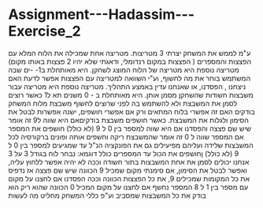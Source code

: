 # Assignment---Hadassim---Exercise_2
ע"מ לממש את המשחק יצרתי 3 מטריצות. מטריצה אחת שמכילה את  הלוח המלא עם הפצצות והמספרים ( הפצצות במקום רנדומלי, ודאגתי שלא יהיו 2 פצצות באותו מקום)
מטריצה נוספת היא מטריצה של הלוח המוצג לשחקן. היא מאותחלת ב1- -ים שבה המשתמש בוחר את מה לחשוף, וע"י השוואה למטריצה עם הפצצות אפשר לדעת האם ניצחנו , הפסדנו, או שאנחנו עדין באמצע התהליך.
מטריצה נוספת היא מטריצה עבור משבצות חשודות שהשחקן מסמן אותן. היא מאותחלת ב - 0 משנים תא ל1 כאשר רוצים לסמן את המשבצת ולא להשתמש בה
לפני שרוצים לחשוף משבצת מלוח המשחק בודקים האם זה אפשרי בלוח המתאים ורק אם אפשרי חושפים, ישנה אפשרות לבטל את הסימון ולגלות את המשבצת.
כאשר חושפים משבצת בודקיםאם היא שווה ל9 זה אומר שיש שם פצצה והפסדנו
אם היא שווה למספר בין 0 ל 9 (לא כולל) חושפים את המספר
אם המספר שווה ל 0 זה אומר שהמשבצת ריקה וחשפים אותה ופונים ברקורסיה לכל המשבצות שלידה ועליהם מפיעילים גם את הפונקציה הנ"ל עד שמגיעים למספר בין 0 ל 9 (לא כולל)
ןחושפים את הכול עד המספרים כולל
דוגמא:
נבחר לוח בגודל 3 על 3 אנחנו יכולים לסמן את אחת המשבצות בתור חשודה וככה לא יהיה אפשר ללחוץ עליה, ואפשר לבטל את הסימון, אם סימנתי מקום שמכיל 9 הכוונה שיש שם פצצה אז נדפיס את כל המקומות שמכילים 9, את כל הפצצות הכוונה וככה הפסדנו
אם לחצנו על מקום עם מספר  בין 1 ל 8 המספר נחשף
אם לחצנו על מקום המכיל 0 הכוונה שהוא ריק הוא בודק את כל המשבצות שמסביב וע"פ כללי המשחק מחליט מה לעשות













